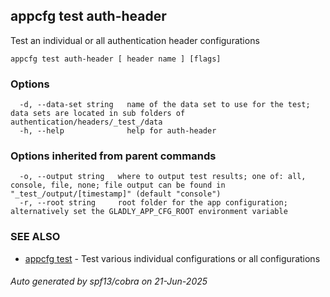 ## appcfg test auth-header

Test an individual or all authentication header configurations

```
appcfg test auth-header [ header name ] [flags]
```

### Options

```
  -d, --data-set string   name of the data set to use for the test; data sets are located in sub folders of authentication/headers/_test_/data
  -h, --help              help for auth-header
```

### Options inherited from parent commands

```
  -o, --output string   where to output test results; one of: all, console, file, none; file output can be found in "_test_/output/[timestamp]" (default "console")
  -r, --root string     root folder for the app configuration; alternatively set the GLADLY_APP_CFG_ROOT environment variable
```

### SEE ALSO

* [appcfg test](appcfg_test.md)	 - Test various individual configurations or all configurations

###### Auto generated by spf13/cobra on 21-Jun-2025
